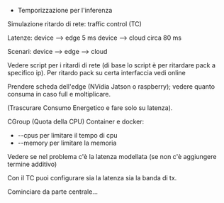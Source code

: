 - Temporizzazione per l'inferenza

Simulazione ritardo di rete: traffic control (TC)

Latenze:
device --> edge 5 ms
device --> cloud circa 80 ms

Scenari:
device --> edge --> cloud

Vedere script per i ritardi di rete (di base lo script è per ritardare pack a specifico ip).
Per ritardo pack su certa interfaccia vedi online

Prendere scheda dell'edge (NVidia Jatson o raspberry); vedere quanto consuma in caso full e moltiplicare.

(Trascurare Consumo Energetico e fare solo su latenza).

CGroup (Quota della CPU)
Container e docker:
- --cpus per limitare il tempo di cpu
- --memory per limitare la memoria

Vedere se nel problema c'è la latenza modellata (se non c'è aggiungere termine additivo)

Con il TC puoi configurare sia la latenza sia la banda di tx.

Cominciare da parte centrale...
